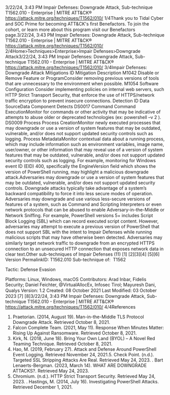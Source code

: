 3/22/24, 3:43 PM Impair Defenses: Downgrade Attack, Sub-technique T1562.010 - Enterprise | MITRE ATT&CK®
https://attack.mitre.org/techniques/T1562/010/ 1/4Thank you to Tidal Cyber and SOC Prime for becoming ATT&CK's ﬁrst Benefactors. To join the cohort, or learn more about this program visit our
Benefactors page.3/22/24, 3:43 PM Impair Defenses: Downgrade Attack, Sub-technique T1562.010 - Enterprise | MITRE ATT&CK®
https://attack.mitre.org/techniques/T1562/010/ 2/4Home>Techniques>Enterprise>Impair Defenses>Downgrade Attack3/22/24, 3:43 PM Impair Defenses: Downgrade Attack, Sub-technique T1562.010 - Enterprise | MITRE ATT&CK®
https://attack.mitre.org/techniques/T1562/010/ 3/4Impair Defenses: Downgrade Attack
Mitigations
ID Mitigation Description
M1042 Disable or Remove
Feature or ProgramConsider removing previous versions of tools that are unnecessary to the environment when
possible.
M1054 Software Conﬁguration Consider implementing policies on internal web servers, such HTTP Strict Transport Security, that
enforce the use of HTTPS/network traﬃc encryption to prevent insecure connections.
Detection
ID Data SourceData Component Detects
DS0017 Command Command
ExecutionMonitor for commands or other activity that may be indicative of attempts to abuse older or
deprecated technologies (ex: powershell –v 2 ).
DS0009 Process Process
CreationMonitor newly executed processes that may downgrade or use a version of system features
that may be outdated, vulnerable, and/or does not support updated security controls such as
logging.
Process
MetadataMonitor contextual data about a running process, which may include information such as
environment variables, image name, user/owner, or other information that may reveal use of a
version of system features that may be outdated, vulnerable, and/or does not support updated
security controls such as logging. For example, monitoring for Windows event ID (EID) 400,
speciﬁcally the EngineVersion ﬁeld which shows the version of PowerShell running, may
highlight a malicious downgrade attack.Adversaries may downgrade or use a version of system features that may be outdated, vulnerable, and/or does not support updated security
controls. Downgrade attacks typically take advantage of a system’s backward compatibility to force it into less secure modes of operation.
Adversaries may downgrade and use various less-secure versions of features of a system, such as Command and Scripting Interpreters or
even network protocols that can be abused to enable Adversary-in-the-Middle or Network Sniﬃng. For example, PowerShell versions 5+
includes Script Block Logging (SBL) which can record executed script content. However, adversaries may attempt to execute a previous
version of PowerShell that does not support SBL with the intent to Impair Defenses while running malicious scripts that may have otherwise
been detected.
Adversaries may similarly target network traﬃc to downgrade from an encrypted HTTPS connection to an unsecured HTTP connection that
exposes network data in clear text.Other sub-techniques of Impair Defenses (11)
[1]
[2][3][4]
[5][6]
Version PermalinkID: T1562.010
Sub-technique of:  T1562

Tactic: Defense Evasion

Platforms: Linux, Windows, macOS
Contributors: Arad Inbar, Fidelis Security; Daniel Feichter, @VirtualAllocEx, Infosec Tirol; Mayuresh Dani, Qualys
Version: 1.2
Created: 08 October 2021
Last Modiﬁed: 03 October 2023
[7]
[8]3/22/24, 3:43 PM Impair Defenses: Downgrade Attack, Sub-technique T1562.010 - Enterprise | MITRE ATT&CK®
https://attack.mitre.org/techniques/T1562/010/ 4/4References
1. Praetorian. (2014, August 19). Man-in-the-Middle TLS Protocol
Downgrade Attack. Retrieved October 8, 2021.
2. Falcon Complete Team. (2021, May 11). Response When
Minutes Matter: Rising Up Against Ransomware. Retrieved
October 8, 2021.
3. Kirk, N. (2018, June 18). Bring Your Own Land (BYOL) – A
Novel Red Teaming Technique. Retrieved October 8, 2021.
4. Hao, M. (2019, February 27). Attack and Defense Around
PowerShell Event Logging. Retrieved November 24, 2021.5. Check Point. (n.d.). Targeted SSL Stripping Attacks Are Real.
Retrieved May 24, 2023.
. Bart Lenaerts-Bergman. (2023, March 14). WHAT ARE
DOWNGRADE ATTACKS?. Retrieved May 24, 2023.
7. Chromium. (n.d.). HTTP Strict Transport Security. Retrieved
May 24, 2023.
. Hastings, M. (2014, July 16). Investigating PowerShell
Attacks. Retrieved December 1, 2021.